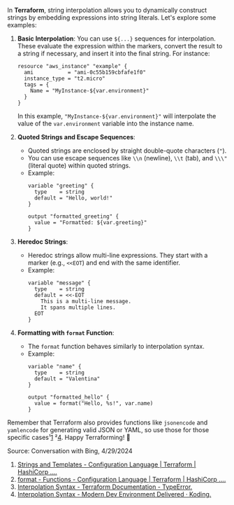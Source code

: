 [1]: https://developer.hashicorp.com/terraform/language/expressions/strings ""
[2]: https://www.typeerror.org/docs/terraform/configuration/interpolation ""
[3]: https://www.koding.com/docs/terraform/configuration/interpolation.html/ ""
[4]: https://developer.hashicorp.com/terraform/language/functions/format ""

In **Terraform**, string interpolation allows you to dynamically construct strings by embedding expressions into string literals. Let's explore some examples:

1. **Basic Interpolation**:
   You can use `${...}` sequences for interpolation. These evaluate the expression within the markers, convert the result to a string if necessary, and insert it into the final string. For instance:
   ```hcl
   resource "aws_instance" "example" {
     ami           = "ami-0c55b159cbfafe1f0"
     instance_type = "t2.micro"
     tags = {
       Name = "MyInstance-${var.environment}"
     }
   }
   ```
   In this example, `"MyInstance-${var.environment}"` will interpolate the value of the `var.environment` variable into the instance name.

2. **Quoted Strings and Escape Sequences**:
   - Quoted strings are enclosed by straight double-quote characters (`"`).
   - You can use escape sequences like `\\n` (newline), `\\t` (tab), and `\\\"` (literal quote) within quoted strings.
   - Example:
     ```hcl
     variable "greeting" {
       type    = string
       default = "Hello, world!"
     }

     output "formatted_greeting" {
       value = "Formatted: ${var.greeting}"
     }
     ```

3. **Heredoc Strings**:
   - Heredoc strings allow multi-line expressions. They start with a marker (e.g., `<<EOT`) and end with the same identifier.
   - Example:
     ```hcl
     variable "message" {
       type    = string
       default = <<-EOT
         This is a multi-line message.
         It spans multiple lines.
       EOT
     }
     ```

4. **Formatting with `format` Function**:
   - The `format` function behaves similarly to interpolation syntax.
   - Example:
     ```hcl
     variable "name" {
       type    = string
       default = "Valentina"
     }

     output "formatted_hello" {
       value = format("Hello, %s!", var.name)
     }
     ```

Remember that Terraform also provides functions like `jsonencode` and `yamlencode` for generating valid JSON or YAML, so use those for those specific cases¹[1] ²[4]. Happy Terraforming! 🌟

Source: Conversation with Bing, 4/29/2024
1) [Strings and Templates - Configuration Language | Terraform | HashiCorp ....](https://developer.hashicorp.com/terraform/language/expressions/strings)
2) [format - Functions - Configuration Language | Terraform | HashiCorp ....](https://developer.hashicorp.com/terraform/language/functions/format)
3) [Interpolation Syntax - Terraform Documentation - TypeError.](https://www.typeerror.org/docs/terraform/configuration/interpolation)
4) [Interpolation Syntax - Modern Dev Environment Delivered · Koding.](https://www.koding.com/docs/terraform/configuration/interpolation.html/)
